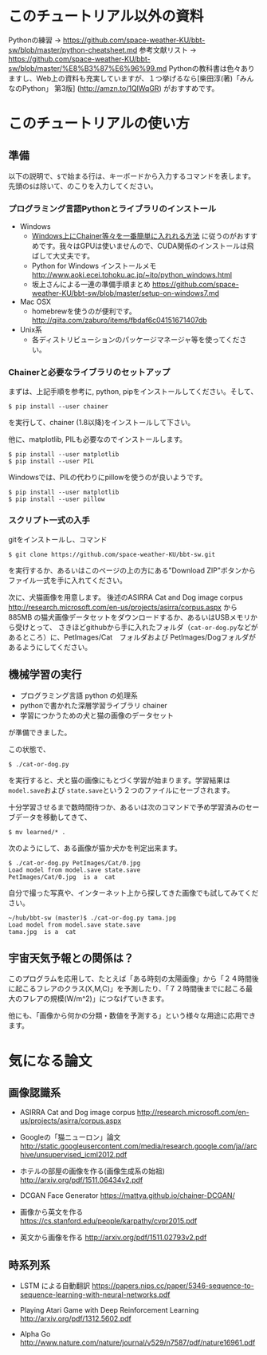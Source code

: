 # このチュートリアル以外の資料

Pythonの練習 -> https://github.com/space-weather-KU/bbt-sw/blob/master/python-cheatsheet.md
参考文献リスト -> https://github.com/space-weather-KU/bbt-sw/blob/master/%E8%B3%87%E6%96%99.md
Pythonの教科書は色々ありますし、Web上の資料も充実していますが、１つ挙げるなら[柴田淳(著)「みんなのPython」 第3版] (http://amzn.to/1QlWqGR) がおすすめです。
    

# このチュートリアルの使い方


## 準備

以下の説明で、`$`で始まる行は、キーボードから入力するコマンドを表します。
先頭の`$`は除いて、のこりを入力してください。


### プログラミング言語Pythonとライブラリのインストール

- Windows
    - [Windows上にChainer等々を一番簡単に入れれる方法](http://qiita.com/okuta/items/f985b9da6de33a016a75) に従うのがおすすめです。我々はGPUは使いませんので、CUDA関係のインストールは飛ばして大丈夫です。
    - Python for Windows インストールメモ http://www.aoki.ecei.tohoku.ac.jp/~ito/python_windows.html
    - 坂上さんによる一連の準備手順まとめ https://github.com/space-weather-KU/bbt-sw/blob/master/setup-on-windows7.md
- Mac OSX
    - homebrewを使うのが便利です。 http://qiita.com/zaburo/items/fbdaf6c04151671407db
- Unix系
    - 各ディストリビューションのパッケージマネージャ等を使ってください。

### Chainerと必要なライブラリのセットアップ
まずは、上記手順を参考に, python, pipをインストールしてください。そして、

```
$ pip install --user chainer
```

を実行して、chainer (1.8以降)をインストールして下さい。

他に、matplotlib, PILも必要なのでインストールします。
```
$ pip install --user matplotlib
$ pip install --user PIL
```

Windowsでは、PILの代わりにpillowを使うのが良いようです。
```
$ pip install --user matplotlib
$ pip install --user pillow
```



### スクリプト一式の入手
gitをインストールし、コマンド

```
$ git clone https://github.com/space-weather-KU/bbt-sw.git
```

を実行するか、あるいはこのページの上の方にある"Download ZIP"ボタンからファイル一式を手に入れてください。

次に、犬猫画像を用意します。
後述のASIRRA Cat and Dog image corpus
http://research.microsoft.com/en-us/projects/asirra/corpus.aspx
から 885MB の猫犬画像データセットをダウンロードするか、あるいはUSBメモリから受けとって、
さきほどgithubから手に入れたフォルダ（`cat-or-dog.py`などがあるところ）に、PetImages/Cat　フォルダおよび
 PetImages/Dogフォルダがあるようにしてください。





## 機械学習の実行

- プログラミング言語 python の処理系
- pythonで書かれた深層学習ライブラリ chainer
- 学習につかうための犬と猫の画像のデータセット

が準備できました。

この状態で、
```
$ ./cat-or-dog.py
```
を実行すると、犬と猫の画像にもとづく学習が始まります。学習結果は`model.save`および `state.save`という２つのファイルにセーブされます。

十分学習させるまで数時間待つか、あるいは次のコマンドで予め学習済みのセーブデータを移動してきて、
```
$ mv learned/* .
```

次のようにして、ある画像が猫か犬かを判定出来ます。
```
$ ./cat-or-dog.py PetImages/Cat/0.jpg
Load model from model.save state.save
PetImages/Cat/0.jpg  is a  cat
```

自分で撮った写真や、インターネット上から探してきた画像でも試してみてください。

```
~/hub/bbt-sw (master)$ ./cat-or-dog.py tama.jpg
Load model from model.save state.save
tama.jpg  is a  cat
```

## 宇宙天気予報との関係は？

このプログラムを応用して、たとえば「ある時刻の太陽画像」から「２４時間後に起こるフレアのクラス(X,M,C)」を予測したり、「７２時間後までに起こる最大のフレアの規模(W/m^2)」につなげていきます。

他にも、「画像から何かの分類・数値を予測する」という様々な用途に応用できます。


# 気になる論文


## 画像認識系

- ASIRRA Cat and Dog image corpus
http://research.microsoft.com/en-us/projects/asirra/corpus.aspx

- Googleの「猫ニューロン」論文
http://static.googleusercontent.com/media/research.google.com/ja//archive/unsupervised_icml2012.pdf

- ホテルの部屋の画像を作る(画像生成系の始祖)
http://arxiv.org/pdf/1511.06434v2.pdf

- DCGAN Face Generator
https://mattya.github.io/chainer-DCGAN/

- 画像から英文を作る
https://cs.stanford.edu/people/karpathy/cvpr2015.pdf

- 英文から画像を作る
http://arxiv.org/pdf/1511.02793v2.pdf

## 時系列系

- LSTM による自動翻訳
https://papers.nips.cc/paper/5346-sequence-to-sequence-learning-with-neural-networks.pdf

- Playing Atari Game with Deep Reinforcement Learning
http://arxiv.org/pdf/1312.5602.pdf

- Alpha Go
http://www.nature.com/nature/journal/v529/n7587/pdf/nature16961.pdf
